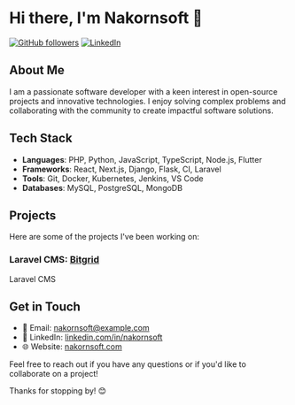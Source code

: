# Hi there, I'm Nakornsoft 👋

[![GitHub followers](https://img.shields.io/github/followers/nakornsoft?label=Follow&style=social)](https://github.com/nakornsoft)
[![LinkedIn](https://img.shields.io/badge/LinkedIn-Connect-blue)](https://www.linkedin.com/in/nakornsoft)

## About Me

I am a passionate software developer with a keen interest in open-source projects and innovative technologies. I enjoy solving complex problems and collaborating with the community to create impactful software solutions.

## Tech Stack

- **Languages**: PHP, Python, JavaScript, TypeScript, Node.js, Flutter
- **Frameworks**: React, Next.js, Django, Flask, CI, Laravel
- **Tools**: Git, Docker, Kubernetes, Jenkins, VS Code
- **Databases**: MySQL, PostgreSQL, MongoDB

## Projects

Here are some of the projects I've been working on:

### Laravel CMS: [Bitgrid](https://github.com/nakornsoft/bitgrid)
Laravel CMS

## Get in Touch

- 📧 Email: [nakornsoft@example.com](mailto:nakhonsoft@gmail.com)
- 💼 LinkedIn: [linkedin.com/in/nakornsoft](https://www.linkedin.com/in/nakornsoft)
- 🌐 Website: [nakornsoft.com](https://www.nakornsoft.com)

Feel free to reach out if you have any questions or if you'd like to collaborate on a project!

Thanks for stopping by! 😊
